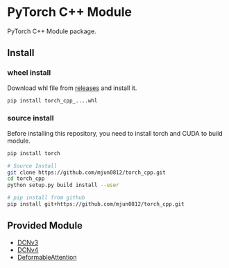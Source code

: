 # PyTorch C++ Module

PyTorch C++ Module package.

## Install

### wheel install

Download whl file from [releases](https://github.com/mjun0812/torch_cpp/releases) and install it.

```bash
pip install torch_cpp_....whl
```

### source install

Before installing this repository, you need to install torch and CUDA
to build module.

```bash
pip install torch

# Source Install
git clone https://github.com/mjun0812/torch_cpp.git
cd torch_cpp
python setup.py build install --user

# pip install from github
pip install git+https://github.com/mjun0812/torch_cpp.git
```

## Provided Module

- [DCNv3](https://github.com/OpenGVLab/InternImage)
- [DCNv4](https://github.com/OpenGVLab/DCNv4)
- [DeformableAttention](https://github.com/fundamentalvision/Deformable-DETR)
